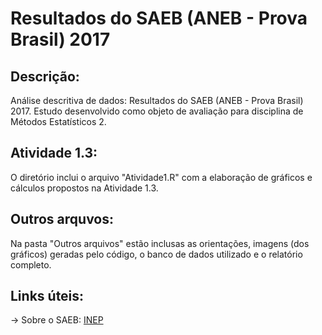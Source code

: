 # Resultados do SAEB (ANEB - Prova Brasil) 2017

## **Descrição:**
Análise descritiva de dados: Resultados do SAEB (ANEB - Prova Brasil) 2017. Estudo desenvolvido como objeto de avaliação para disciplina de Métodos Estatísticos 2.

## **Atividade 1.3:**
O diretório inclui o arquivo "Atividade1.R" com a elaboração de gráficos e cálculos propostos na Atividade 1.3.

## **Outros arquvos:**
Na pasta "Outros arquivos" estão inclusas as orientações, imagens (dos gráficos) geradas pelo código, o banco de dados utilizado e o relatório completo. 

## **Links úteis:**

-> Sobre o SAEB: [INEP](https://www.gov.br/inep/pt-br/areas-de-atuacao/avaliacao-e-exames-educacionais/saeb) 

